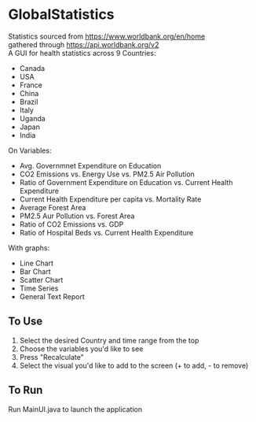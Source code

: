 # GlobalStatistics
Statistics sourced from https://www.worldbank.org/en/home  
gathered through https://api.worldbank.org/v2  
A GUI for health statistics across 9 Countries: 
- Canada
- USA
- France
- China
- Brazil 
- Italy
- Uganda
- Japan
- India  

On Variables: 
- Avg. Governmnet Expenditure on Education
- CO2 Emissions vs. Energy Use vs. PM2.5 Air Pollution
- Ratio of Government Expenditure on Education vs. Current Health Expenditure
- Current Health Expenditure per capita vs. Mortality Rate
- Average Forest Area
- PM2.5 Aur Pollution vs. Forest Area
- Ratio of CO2 Emissions vs. GDP
- Ratio of Hospital Beds vs. Current Health Expenditure

With graphs:
- Line Chart
- Bar Chart
- Scatter Chart
- Time Series
- General Text Report

## To Use
1. Select the desired Country and time range from the top
2. Choose the variables you'd like to see 
3. Press "Recalculate"
4. Select the visual you'd like to add to the screen (+ to add, - to remove)  

## To Run
  Run MainUI.java to launch the application
